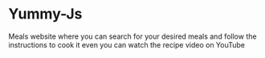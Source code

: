 # Yummy-Js
Meals website where you can search for your desired meals and follow the instructions to cook it even you can watch the recipe video on YouTube
